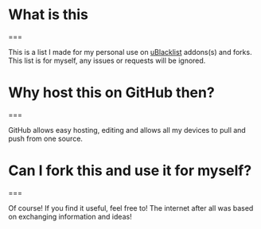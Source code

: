 # What is this

===

This is a list I made for my personal use on [uBlacklist](https://iorate.github.io/ublacklist/docs) addons(s) and forks. This list is for myself, any issues or requests will be ignored.

# Why host this on GitHub then?

===

GitHub allows easy hosting, editing and allows all my devices to pull and push from one source.

# Can I fork this and use it for myself?

===

Of course! If you find it useful, feel free to! The internet after all was based on exchanging information and ideas!
